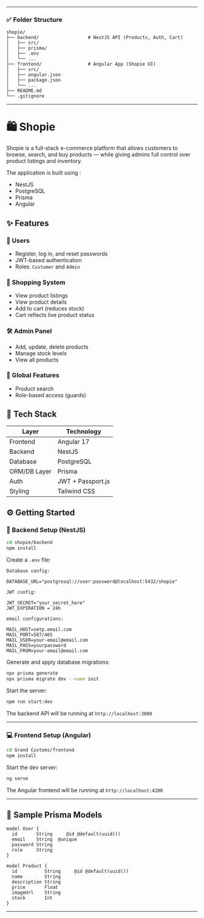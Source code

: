 
---

### ✅ Folder Structure 

```
shopie/
├── backend/                  # NestJS API (Products, Auth, Cart)
│   ├── src/
│   ├── prisma/
│   ├── .env
│   └── ...
├── frontend/                 # Angular App (Shopie UI)
│   ├── src/
│   ├── angular.json
│   ├── package.json
│   └── ...
├── README.md
└── .gitignore
```

---

# 🛍️ Shopie

Shopie is a full-stack e-commerce platform that allows customers to browse, search, and buy products — while giving admins full control over product listings and inventory.

The application is built using :
- NestJS 
- PostgreSQL 
- Prisma
- Angular


## ✨ Features

### 👥 Users
- Register, log in, and reset passwords
- JWT-based authentication
- Roles: `Customer` and `Admin`

### 🛒 Shopping System
- View product listings
- View product details
- Add to cart (reduces stock)
- Cart reflects live product status

### 🛠️ Admin Panel
- Add, update, delete products
- Manage stock levels
- View all products

### 🔎 Global Features
- Product search
- Role-based access (guards)


## 🧱 Tech Stack

| Layer        | Technology                     |
|--------------|--------------------------------|
| Frontend     | Angular 17                     |
| Backend      | NestJS                         |
| Database     | PostgreSQL                     |
| ORM/DB Layer | Prisma                         |
| Auth         | JWT + Passport.js              |
| Styling      | Tailwind CSS                   |



## ⚙️ Getting Started

### 🔧 Backend Setup (NestJS)

```bash
cd shopie/backend
npm install

```

Create a `.env` file:

```env
Database config:

DATABASE_URL="postgresql://user:password@localhost:5432/shopie"

JWT config:

JWT_SECRET="your_secret_here"
JWT_EXPIRATION = 24h

email configurations:

MAIL_HOST=smtp.email.com
MAIL_PORT=587/465
MAIL_USER=your-email@email.com
MAIL_PASS=yourpassword  
MAIL_FROM=your-email@email.com
```

Generate and apply database migrations:

```bash
npx prisma generate
npx prisma migrate dev --name init
```

Start the server:

```bash
npm run start:dev
```

The backend API will be running at `http://localhost:3000`

---

### 💻 Frontend Setup (Angular)

```bash
cd Grand Customs/frontend
npm install
```

Start the dev server:

```bash
ng serve
```

The Angular frontend will be running at `http://localhost:4200`

---

## 🧪 Sample Prisma Models

```prisma
model User {
  id       String     @id @default(uuid())
  email    String  @unique
  password String
  role     String
}

model Product {
  id          String     @id @default(uuid())
  name        String
  description String
  price       Float
  imageUrl    String
  stock       Int
}
```

---

